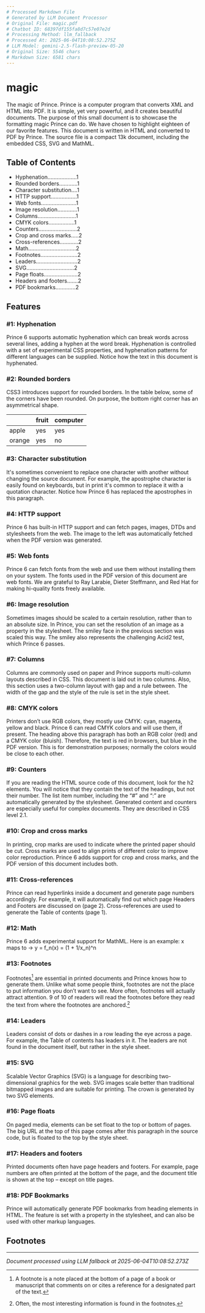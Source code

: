 ```yaml
---
# Processed Markdown File
# Generated by LLM Document Processor
# Original File: magic.pdf
# Chatbot ID: 68397df155fa8d7c57e07e2d
# Processing Method: llm_fallback
# Processed At: 2025-06-04T10:08:52.275Z
# LLM Model: gemini-2.5-flash-preview-05-20
# Original Size: 5546 chars
# Markdown Size: 6581 chars
---
```


# magic

The magic of Prince. Prince is a computer program that converts XML and HTML into PDF. It is simple, yet very powerful, and it creates beautiful documents. The purpose of this small document is to showcase the formatting magic Prince can do. We have chosen to highlight eighteen of our favorite features. This document is written in HTML and converted to PDF by Prince. The source file is a compact 13k document, including the embedded CSS, SVG and MathML.

## Table of Contents

*   Hyphenation...................1
*   Rounded borders............1
*   Character substitution....1
*   HTTP support.................1
*   Web fonts.......................1
*   Image resolution.............1
*   Columns.........................1
*   CMYK colors.................1
*   Counters.........................2
*   Crop and cross marks.....2
*   Cross-references............2
*   Math...............................2
*   Footnotes........................2
*   Leaders...........................2
*   SVG...............................2
*   Page floats......................2
*   Headers and footers.......2
*   PDF bookmarks.............2

## Features

### #1: Hyphenation

Prince 6 supports automatic hyphenation which can break words across several lines, adding a hyphen at the word break. Hyphenation is controlled with a set of experimental CSS properties, and hyphenation patterns for different languages can be supplied. Notice how the text in this document is hyphenated.

### #2: Rounded borders

CSS3 introduces support for rounded borders. In the table below, some of the corners have been rounded. On purpose, the bottom right corner has an asymmetrical shape.

| | fruit | computer |
| :------ | :------ | :------ |
| apple | yes | yes |
| orange | yes | no |

### #3: Character substitution

It's sometimes convenient to replace one character with another without changing the source document. For example, the apostrophe character is easily found on keyboards, but in print it's common to replace it with a quotation character. Notice how Prince 6 has replaced the apostrophes in this paragraph.

### #4: HTTP support

Prince 6 has built-in HTTP support and can fetch pages, images, DTDs and stylesheets from the web. The image to the left was automatically fetched when the PDF version was generated.

### #5: Web fonts

Prince 6 can fetch fonts from the web and use them without installing them on your system. The fonts used in the PDF version of this document are web fonts. We are grateful to Ray Larabie, Dieter Steffmann, and Red Hat for making hi-quality fonts freely available.

### #6: Image resolution

Sometimes images should be scaled to a certain resolution, rather than to an absolute size. In Prince, you can set the resolution of an image as a property in the stylesheet. The smiley face in the previous section was scaled this way. The smiley also represents the challenging Acid2 test, which Prince 6 passes.

### #7: Columns

Columns are commonly used on paper and Prince supports multi-column layouts described in CSS. This document is laid out in two columns. Also, this section uses a two-column layout with gap and a rule between. The width of the gap and the style of the rule is set in the style sheet.

### #8: CMYK colors

Printers don’t use RGB colors, they mostly use CMYK: cyan, magenta, yellow and black. Prince 6 can read CMYK colors and will use them, if present. The heading above this paragraph has both an RGB color (red) and a CMYK color (bluish). Therefore, the text is red in browsers, but blue in the PDF version. This is for demonstration purposes; normally the colors would be close to each other.

### #9: Counters

If you are reading the HTML source code of this document, look for the h2 elements. You will notice that they contain the text of the headings, but not their number. The list item number, including the “#” and “:” are automatically generated by the stylesheet. Generated content and counters are especially useful for complex documents. They are described in CSS level 2.1.

### #10: Crop and cross marks

In printing, crop marks are used to indicate where the printed paper should be cut. Cross marks are used to align prints of different color to improve color reproduction. Prince 6 adds support for crop and cross marks, and the PDF version of this document includes both.

### #11: Cross-references

Prince can read hyperlinks inside a document and generate page numbers accordingly. For example, it will automatically find out which page Headers and Footers are discussed on (page 2). Cross-references are used to generate the Table of contents (page 1).

### #12: Math

Prince 6 adds experimental support for MathML. Here is an example: x maps to → y = f_n(x) = (1 + 1/x_n)^n

### #13: Footnotes

Footnotes[^1] are essential in printed documents and Prince knows how to generate them. Unlike what some people think, footnotes are not the place to put information you don’t want to see. More often, footnotes will actually attract attention. 9 of 10 of readers will read the footnotes before they read the text from where the footnotes are anchored.[^2]

### #14: Leaders

Leaders consist of dots or dashes in a row leading the eye across a page. For example, the Table of contents has leaders in it. The leaders are not found in the document itself, but rather in the style sheet.

### #15: SVG

Scalable Vector Graphics (SVG) is a language for describing two-dimensional graphics for the web. SVG images scale better than traditional bitmapped images and are suitable for printing. The crown is generated by two SVG elements.

### #16: Page floats

On paged media, elements can be set float to the top or bottom of pages. The big URL at the top of this page comes after this paragraph in the source code, but is floated to the top by the style sheet.

### #17: Headers and footers

Printed documents often have page headers and footers. For example, page numbers are often printed at the bottom of the page, and the document title is shown at the top – except on title pages.

### #18: PDF Bookmarks

Prince will automatically generate PDF bookmarks from heading elements in HTML. The feature is set with a property in the stylesheet, and can also be used with other markup languages.

## Footnotes

[^1]: A footnote is a note placed at the bottom of a page of a book or manuscript that comments on or cites a reference for a designated part of the text.
[^2]: Often, the most interesting information is found in the footnotes.

---
*Document processed using LLM fallback at 2025-06-04T10:08:52.273Z*